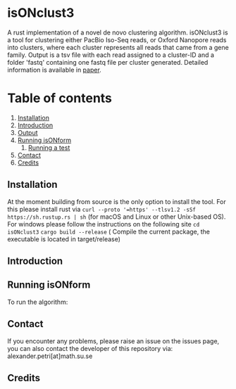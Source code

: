 # isONclust3
A rust implementation of a novel de novo clustering algorithm.
isONclust3 is a tool for clustering either PacBio Iso-Seq reads, or Oxford Nanopore reads into clusters, where each cluster represents all reads that came from a gene family. Output is a tsv file with each read assigned to a cluster-ID and a folder 'fastq' containing one fastq file per cluster generated. Detailed information is available in [paper](https://link.springer.com/chapter/10.1007/978-3-030-17083-7_14).

# Table of contents
1. [Installation](#installation)
2. [Introduction](#introduction)
3. [Output](#output)
4. [Running isONform](#Running)
    1. [Running a test](#runtest)
5. [Contact](#contact)
6. [Credits](#credits)
## Installation <a name="installation"></a>
At the moment building from source is the only option to install the tool. For this please install rust via
`curl --proto '=https' --tlsv1.2 -sSf https://sh.rustup.rs | sh` (for macOS and Linux or other Unix-based OS). For windows please follow the instructions on the following site 
`cd isONclust3` 
`cargo build --release` ( Compile the current package, the executable is located in target/release)

## Introduction <a name="introduction"></a>




## Running isONform <a name="Running"></a>

To run the algorithm:<br />

## Contact <a name="contact"></a>
If you encounter any problems, please raise an issue on the issues page, you can also contact the developer of this repository via:
alexander.petri[at]math.su.se


## Credits <a name="credits"></a>
